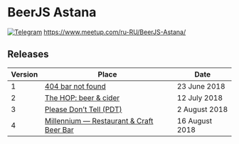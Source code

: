 # BeerJS Astana

[![Telegram](https://img.shields.io/badge/telegram-join%20chat-blue.svg?style=flat)](https://telegram.me/beerjsastana)
https://www.meetup.com/ru-RU/BeerJS-Astana/

## Releases

| Version | Place                                                                           | Date              |
| ------- | ------------------------------------------------------------------------------- | ----------------- |
| 1       | [404 bar not found](https://www.instagram.com/404barnotfound/)                  | 23 June 2018      |
| 2       | [The HOP: beer & cider](https://www.instagram.com/the_hop_bar/)                 | 12 July 2018      |
| 3       | [Please Don’t Tell (PDT)](http://go.2gis.com/if8j22)                            | 2 August 2018     |
| 4       | [Millennium — Restaurant & Craft Beer Bar](https://millenniumbar.kz/)           | 16 August 2018    |
